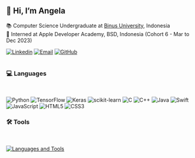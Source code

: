 ## 👋 Hi, I’m Angela

<p>
  📚 Computer Science Undergraduate at 
  <a href="https://binus.ac.id/">Binus University</a>, Indonesia
  </br>
   Interned at Apple Developer Academy, BSD, Indonesia (Cohort 6 - Mar to Dec 2023)
</p>

[![Linkedin](https://img.shields.io/badge/-angelachristabel-blue?logo=Linkedin&logoColor=white&link=https://www.linkedin.com/in/angelachristabel/)](https://www.linkedin.com/in/angelachristabel/)
[![Email](https://img.shields.io/badge/-angela.christabel@gmail.com-red?logo=data:image/svg%2bxml;base64,PHN2ZyByb2xlPSJpbWciIHZpZXdCb3g9IjAgMCAyNCAyNCIgeG1sbnM9Imh0dHA6Ly93d3cudzMub3JnLzIwMDAvc3ZnIj48dGl0bGU+R21haWw8L3RpdGxlPjxwYXRoIGQ9Ik0yNCA1LjQ1N3YxMy45MDljMCAuOTA0LS43MzIgMS42MzYtMS42MzYgMS42MzZoLTMuODE5VjExLjczTDEyIDE2LjY0bC02LjU0NS00LjkxdjkuMjczSDEuNjM2QTEuNjM2IDEuNjM2IDAgMCAxIDAgMTkuMzY2VjUuNDU3YzAtMi4wMjMgMi4zMDktMy4xNzggMy45MjctMS45NjRMNS40NTUgNC42NCAxMiA5LjU0OGw2LjU0NS00LjkxIDEuNTI4LTEuMTQ1QzIxLjY5IDIuMjggMjQgMy40MzQgMjQgNS40NTd6Ii8+PC9zdmc+)](mailto:angela.christabel@gmail.com)
[![GitHub](https://img.shields.io/github/followers/acg12?label=follow&style=social)](https://github.com/acg12)

#

<h3>💻 Languages</h3><br/>

<!-- [![Languages and Tools](https://skillicons.dev/icons?i=py,tensorflow,sklearn,mysql,sqlite,c,cpp,java,swift,js,html,css)](https://skillicons.dev) --->
![Python](https://img.shields.io/badge/python-3670A0?style=for-the-badge&logo=python&logoColor=ffdd54)
![TensorFlow](https://img.shields.io/badge/TensorFlow-%23FF6F00.svg?style=for-the-badge&logo=TensorFlow&logoColor=white)
![Keras](https://img.shields.io/badge/Keras-%23D00000.svg?style=for-the-badge&logo=Keras&logoColor=white)
![scikit-learn](https://img.shields.io/badge/scikit--learn-%23F7931E.svg?style=for-the-badge&logo=scikit-learn&logoColor=white)
![C](https://img.shields.io/badge/c-%2300599C.svg?style=for-the-badge&logo=c&logoColor=white)
![C++](https://img.shields.io/badge/c++-%2300599C.svg?style=for-the-badge&logo=c%2B%2B&logoColor=white)
![Java](https://img.shields.io/badge/java-%23ED8B00.svg?style=for-the-badge&logo=openjdk&logoColor=white)
![Swift](https://img.shields.io/badge/swift-F54A2A?style=for-the-badge&logo=swift&logoColor=white)
![JavaScript](https://img.shields.io/badge/javascript-%23323330.svg?style=for-the-badge&logo=javascript&logoColor=%23F7DF1E)
![HTML5](https://img.shields.io/badge/html5-%23E34F26.svg?style=for-the-badge&logo=html5&logoColor=white)
![CSS3](https://img.shields.io/badge/css3-%231572B6.svg?style=for-the-badge&logo=css3&logoColor=white)

<h3>🛠️ Tools</h3><br/>

[![Languages and Tools](https://skillicons.dev/icons?i=vscode,eclipse,figma,firebase,github)](https://skillicons.dev)

#



<!---
acg12/acg12 is a ✨ special ✨ repository because its `README.md` (this file) appears on your GitHub profile.
You can click the Preview link to take a look at your changes.
--->
